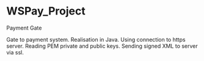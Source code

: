 WSPay_Project
=============

Payment Gate

Gate to payment system.
Realisation in Java.
Using connection to https server.
Reading PEM private and public keys.
Sending signed XML to server via ssl.

